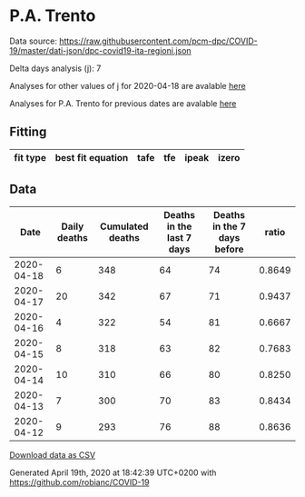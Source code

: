 # P.A. Trento

Data source: https://raw.githubusercontent.com/pcm-dpc/COVID-19/master/dati-json/dpc-covid19-ita-regioni.json

Delta days analysis (j): 7

Analyses for other values of j for 2020-04-18 are avalable [here](../2020-04-18/README.md)

Analyses for P.A. Trento for previous dates are avalable [here](../README.md)

## Fitting 
|fit type|best fit equation|tafe|tfe|ipeak|izero|
|-------|-----|--------|------|---|---|

## Data
|Date|Daily deaths|Cumulated deaths|Deaths in the last 7 days|Deaths in the 7 days before|ratio|
|----|----------|-----------|-------|--------------------|-----|
|2020-04-18|6|348|64|74|0.8649|
|2020-04-17|20|342|67|71|0.9437|
|2020-04-16|4|322|54|81|0.6667|
|2020-04-15|8|318|63|82|0.7683|
|2020-04-14|10|310|66|80|0.8250|
|2020-04-13|7|300|70|83|0.8434|
|2020-04-12|9|293|76|88|0.8636|

[Download data as CSV](COVID-19_p.a._trento_j7_2020-04-18.csv)

Generated April 19th, 2020 at 18:42:39 UTC+0200 with https://github.com/robianc/COVID-19
